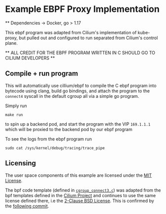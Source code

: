 # Example EBPF Proxy Implementation 

** Dependencies -> Docker, go > 1.17 

This ebpf program was adapted from Cilium's implementation of kube-proxy, but pulled 
out and configured to run separated from Cilium's control plane. 

** ALL CREDIT FOR THE EBPF PROGRAM WRITTEN IN C SHOULD GO TO CILIUM DEVELOPERS **

## Compile + run program 

This will automatically use cillium/ebpf to compile the C ebpf program into bytecode
using clang, build go bindings, and attach the program to the `connect4`
syscall in the default cgroup all via a simple go program. 

Simply run 

`make run` 

to spin up a backend pod,  and start the program with the VIP `169.1.1.1` which will 
be proxied to the backend pod by our ebpf program 

To see the logs from the ebpf program run 

`sudo cat /sys/kernel/debug/tracing/trace_pipe`

## Licensing 

The user space components of this example are licensed under the [MIT License](/LICENSE). 

The bpf code template (defined in [`cgroup_connect3.c`](/cgroup_connect4.c)) was adapted from 
the bpf templates defined in the [Cilium Project](https://github.com/cilium/cilium) and 
continues to use the same license defined there, i.e the [2-Clause BSD License](/LICENSE-BSD). 
This is confirmed by the [following commit](https://github.com/astoycos/go-ebpf-proxy-example/commit/edef588325a6f9c00c5ae893888917f08243ac70).
